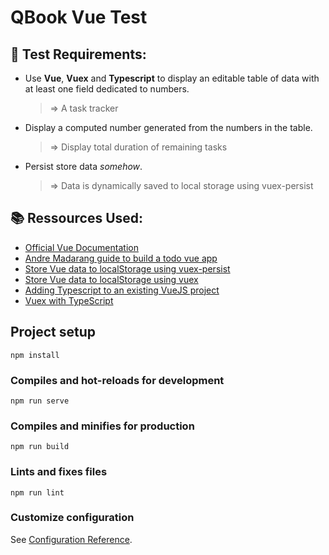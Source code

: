 # QBook Vue Test

## 🎯 Test Requirements:

- Use **Vue**, **Vuex** and **Typescript** to display an editable table of data with at least one field dedicated to numbers.
  > ⇒ A task tracker
- Display a computed number generated from the numbers in the table.
  > ⇒ Display total duration of remaining tasks
- Persist store data _somehow_.
  > ⇒ Data is dynamically saved to local storage using vuex-persist

## 📚 Ressources Used:

- [Official Vue Documentation](https://vuejs.org/v2/guide/)
- [Andre Madarang guide to build a todo vue app](https://www.youtube.com/playlist?list=PLEhEHUEU3x5q-xB1On4CsLPts0-rZ9oos)
- [Store Vue data to localStorage using vuex-persist](https://flaviocopes.com/vuex-persist-localstorage/)
- [Store Vue data to localStorage using vuex](https://www.mikestreety.co.uk/blog/vue-js-using-localstorage-with-the-vuex-store)
- [Adding Typescript to an existing VueJS project](https://medium.com/js-dojo/adding-typescript-to-your-existing-vuejs-2-6-app-aaa896c2d40a)
- [Vuex with TypeScript](https://medium.com/@RupaniChirag/vuex-with-typescript-b83a62aa48a8)

## Project setup

```
npm install
```

### Compiles and hot-reloads for development

```
npm run serve
```

### Compiles and minifies for production

```
npm run build
```

### Lints and fixes files

```
npm run lint
```

### Customize configuration

See [Configuration Reference](https://cli.vuejs.org/config/).
